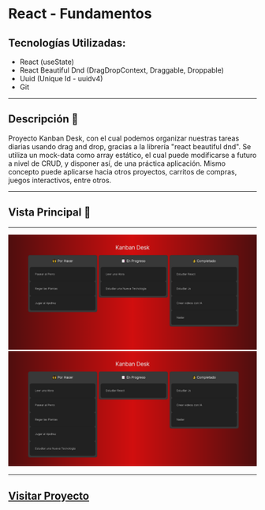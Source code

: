 # React - Fundamentos


## Tecnologías Utilizadas:

- React (useState)
- React Beautiful Dnd (DragDropContext, Draggable, Droppable)
- Uuid (Unique Id - uuidv4)
- Git 

---
## Descripción 📘 

Proyecto Kanban Desk, con el cual podemos organizar nuestras tareas diarias usando drag and drop, gracias a la librería "react beautiful dnd". Se utiliza un mock-data como array estático, el cual puede modificarse a futuro a nivel de CRUD, y disponer así, de una práctica aplicación.
Mismo concepto puede aplicarse hacia otros proyectos, carritos de compras, juegos interactivos, entre otros.


---
## Vista Principal 🎨
---

<img width="800" src="src/img/views1.png">
<img width="800" src="src/img/views2.png">

---
<a href="https://proyecto-2-kanban.netlify.app/"> Visitar Proyecto </a>
---